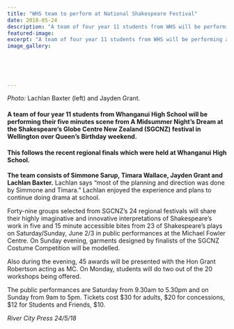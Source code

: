 ```yaml
---
title: "WHS team to perform at National Shakespeare Festival"
date: 2018-05-24
description: "A team of four year 11 students from WHS will be performing at the Shakespeare’s Globe Centre NZ (SGCNZ) festival..."
featured-image: 
excerpt: "A team of four year 11 students from WHS will be performing at the Shakespeare’s Globe Centre NZ (SGCNZ) festival in Wellington."
image_gallery:
    
    
    
    
    
---
```


<p><em>Photo: </em>Lachlan Baxter (left) and&nbsp;Jayden Grant.&nbsp;</p>
<h4><strong>A team of four year 11 students from Whanganui High School will be performing their five minutes scene from A Midsummer Night&rsquo;s Dream at the Shakespeare&rsquo;s Globe Centre New Zealand (SGCNZ) festival in Wellington over Queen&rsquo;s Birthday weekend.</strong></h4>
<h4><strong>This follows the recent regional finals which were held at Whanganui High School.</strong></h4>
<p><strong>The team consists of Simmone Sarup, Timara Wallace, Jayden Grant and Lachlan Baxter.</strong>&nbsp;<span class="text_exposed_show">Lachlan says &ldquo;most of the planning and direction was done by Simmone and Timara.&rdquo; Lachlan enjoyed the experience and plans to continue doing drama at school.<br /></span></p>
<p><span class="text_exposed_show">Forty-nine groups selected from SGCNZ&rsquo;s 24 regional festivals will share their highly imaginative and innovative interpretations of Shakespeare&rsquo;s work in five and 15 minute accessible bites from 23 of Shakespeare&rsquo;s plays on Saturday/Sunday, June 2/3 in public performances at the Michael Fowler Centre. On Sunday evening, garments designed by finalists of the SGCNZ Costume Competition will be modelled.<br /></span></p>
<p><span class="text_exposed_show">Also during the evening, 45 awards will be presented with the Hon Grant Robertson acting as MC. On Monday, students will do two out of the 20 workshops being offered.<br /></span></p>
<p><span class="text_exposed_show">The public performances are Saturday from 9.30am to 5.30pm and on Sunday from 9am to 5pm. Tickets cost $30 for adults, $20 for concessions, $12 for Students and Friends, $10.</span></p>
<div class="text_exposed_show">
<p><em>River City Press 24/5/18</em></p>
</div>

